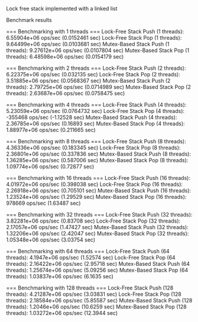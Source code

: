Lock free stack implemented with a linked list

Benchmark results

=== Benchmarking with 1 threads ===
Lock-Free Stack Push (1 threads): 6.55904e+06 ops/sec (0.0152461 sec)
Lock-Free Stack Pop (1 threads): 9.64499e+06 ops/sec (0.0103681 sec)
Mutex-Based Stack Push (1 threads): 9.27612e+06 ops/sec (0.0107804 sec)
Mutex-Based Stack Pop (1 threads): 6.48598e+06 ops/sec (0.0154179 sec)

=== Benchmarking with 2 threads ===
Lock-Free Stack Push (2 threads): 6.22375e+06 ops/sec (0.032135 sec)
Lock-Free Stack Pop (2 threads): 3.51885e+06 ops/sec (0.0568367 sec)
Mutex-Based Stack Push (2 threads): 2.79725e+06 ops/sec (0.0714989 sec)
Mutex-Based Stack Pop (2 threads): 2.63687e+06 ops/sec (0.0758475 sec)

=== Benchmarking with 4 threads ===
Lock-Free Stack Push (4 threads): 5.23059e+06 ops/sec (0.0764732 sec)
Lock-Free Stack Pop (4 threads): -355468 ops/sec (-1.12528 sec)
Mutex-Based Stack Push (4 threads): 2.36785e+06 ops/sec (0.16893 sec)
Mutex-Based Stack Pop (4 threads): 1.88977e+06 ops/sec (0.211665 sec)

=== Benchmarking with 8 threads ===
Lock-Free Stack Push (8 threads): 4.36336e+06 ops/sec (0.183345 sec)
Lock-Free Stack Pop (8 threads): 2.36801e+06 ops/sec (0.337836 sec)
Mutex-Based Stack Push (8 threads): 1.36285e+06 ops/sec (0.587006 sec)
Mutex-Based Stack Pop (8 threads): 1.09774e+06 ops/sec (0.72877 sec)

=== Benchmarking with 16 threads ===
Lock-Free Stack Push (16 threads): 4.01972e+06 ops/sec (0.398038 sec)
Lock-Free Stack Pop (16 threads): 2.26918e+06 ops/sec (0.705101 sec)
Mutex-Based Stack Push (16 threads): 1.23524e+06 ops/sec (1.29529 sec)
Mutex-Based Stack Pop (16 threads): 978669 ops/sec (1.63487 sec)

=== Benchmarking with 32 threads ===
Lock-Free Stack Push (32 threads): 3.82281e+06 ops/sec (0.83708 sec)
Lock-Free Stack Pop (32 threads): 2.17057e+06 ops/sec (1.47427 sec)
Mutex-Based Stack Push (32 threads): 1.32206e+06 ops/sec (2.42047 sec)
Mutex-Based Stack Pop (32 threads): 1.05348e+06 ops/sec (3.03754 sec)

=== Benchmarking with 64 threads ===
Lock-Free Stack Push (64 threads): 4.1947e+06 ops/sec (1.52574 sec)
Lock-Free Stack Pop (64 threads): 2.16422e+06 ops/sec (2.95718 sec)
Mutex-Based Stack Push (64 threads): 1.25674e+06 ops/sec (5.09256 sec)
Mutex-Based Stack Pop (64 threads): 1.03837e+06 ops/sec (6.1635 sec)

=== Benchmarking with 128 threads ===
Lock-Free Stack Push (128 threads): 4.21287e+06 ops/sec (3.03831 sec)
Lock-Free Stack Pop (128 threads): 2.18584e+06 ops/sec (5.85587 sec)
Mutex-Based Stack Push (128 threads): 1.2046e+06 ops/sec (10.6259 sec)
Mutex-Based Stack Pop (128 threads): 1.03272e+06 ops/sec (12.3944 sec)

